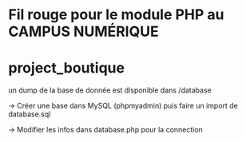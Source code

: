 # Fil rouge pour le module PHP au CAMPUS NUMÉRIQUE
# project_boutique
un dump de la base de donnée est disponible dans /database

-> Créer une base dans MySQL (phpmyadmin) puis faire un import de database.sql

-> Modifier les infos dans database.php pour la connection
